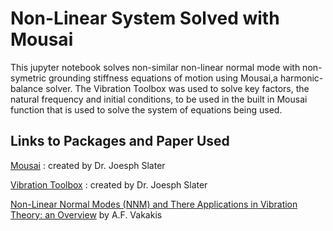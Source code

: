 # Non-Linear System Solved with Mousai
This jupyter notebook solves non-similar non-linear normal mode with non-symetric grounding stiffness equations of motion using Mousai,a harmonic-balance solver. The Vibration Toolbox was used to solve key factors, the natural frequency and initial conditions, to be used in the built in Mousai function that is used to solve the system of equations being used. 


## Links to Packages and Paper Used
[Mousai](https://github.com/josephcslater/mousai.git) : created by Dr. Joesph Slater

[Vibration Toolbox]( https://github.com/vibrationtoolbox/vibration_toolbox.git) : created by Dr. Joesph Slater
  
[Non-Linear Normal Modes (NNM) and There Applications in Vibration Theory: an Overview]( https://www.archives-ouvertes.fr/hal-01354037/document) by A.F. Vakakis
